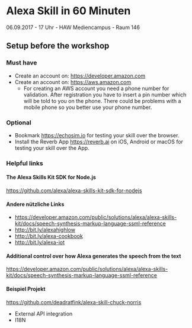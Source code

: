 # Alexa Skill in 60 Minuten
06.09.2017 - 17 Uhr - HAW Mediencampus - Raum 146

## Setup before the workshop
### Must have
* Create an account on: https://developer.amazon.com
* Create an account on: https://aws.amazon.com
  * For creating an AWS account you need a phone number for validation. After registration you have to insert a pin number which will be told to you on the phone. There could be problems with a mobile phone so you better use your phone number.

### Optional
* Bookmark https://echosim.io for testing your skill over the browser.
* Install the Reverb App https://reverb.ai on iOS, Android or macOS for testing your skill over the App.

### Helpful links

#### The Alexa Skills Kit SDK for Node.js
https://github.com/alexa/alexa-skills-kit-sdk-for-nodejs

#### Andere nützliche Links
- https://developer.amazon.com/public/solutions/alexa/alexa-skills-kit/docs/speech-synthesis-markup-language-ssml-reference
- http://bit.ly/alexahighlow
- http://bit.ly/alexa-cookbook
- http://bit.ly/alexa-iot

#### Additional control over how Alexa generates the speech from the text
https://developer.amazon.com/public/solutions/alexa/alexa-skills-kit/docs/speech-synthesis-markup-language-ssml-reference

#### Beispiel Projekt
https://github.com/deadratfink/alexa-skill-chuck-norris
- External API integration
- I18N
